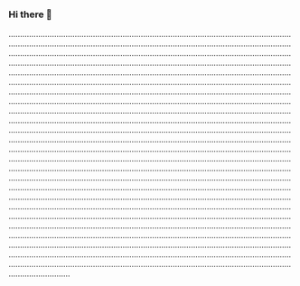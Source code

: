 ### Hi there 👋

.......................................................................................................................................................................................................................................................................................................................................................................................................................................................................................................................................................................................................................................................................................................................................................................................................................................................................................................................................................................................................................................................................................................................................................................................................................................................................................................................................................................................................................................................................................................................................................................................................................................................................................................................................................................................................................................................................................................................................................................................................................................................................................................................................................................................................................................................................................................................................................................................................................................................................................................................................................................................................................................................................................................................................................................................................................................................................................................................................................................................................................................................................................................................................................................................................................................................